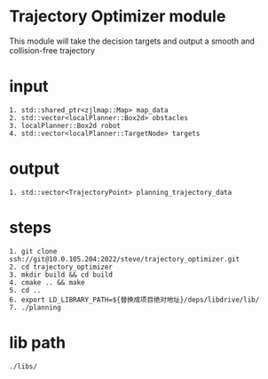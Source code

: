 # Trajectory Optimizer module 
This module will take the decision targets and output a smooth and collision-free trajectory 

# input
``` 
1. std::shared_ptr<zjlmap::Map> map_data 
2. std::vector<localPlanner::Box2d> obstacles 
3. localPlanner::Box2d robot
4. std::vector<localPlanner::TargetNode> targets
```

# output
``` 
1. std::vector<TrajectoryPoint> planning_trajectory_data
```


# steps
``` 
1. git clone ssh://git@10.0.105.204:2022/steve/trajectory_optimizer.git
2. cd trajectory_optimizer 
3. mkdir build && cd build 
4. cmake .. && make 
5. cd .. 
6. export LD_LIBRARY_PATH=${替换成项目绝对地址}/deps/libdrive/lib/
7. ./planning 
```
# lib path  
```
./libs/
```

